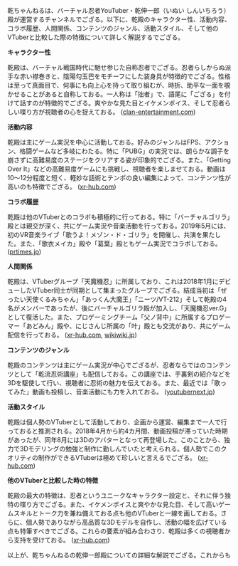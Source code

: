 乾ちゃんねるは、バーチャル忍者YouTuber・乾伸一郎（いぬい しんいちろう）殿が運営するチャンネルでござる。以下に、乾殿のキャラクター性、活動内容、コラボ履歴、人間関係、コンテンツのジャンル、活動スタイル、そして他のVTuberと比較した際の特徴について詳しく解説するでござる。

**キャラクター性**

乾殿は、バーチャル戦国時代に馳せ参じた自称忍者でござる。忍者らしからぬ派手な赤い襟巻きと、陰陽勾玉巴をモチーフにした装身具が特徴的でござる。性格は至って真面目で、何事にも向上心を持って取り組むが、時折、助平な一面を覗かせることがあると自称しておる。一人称は「拙者」で、語尾に「ござる」を付けて話すのが特徴的でござる。爽やかな見た目とイケメンボイス、そして忍者らしい喋り方が視聴者の心を捉えておる。 ([clan-entertainment.com](https://clan-entertainment.com/member/%E4%B9%BE%E4%BC%B8%E4%B8%80%E9%83%8E/?utm_source=openai))

**活動内容**

乾殿は主にゲーム実況を中心に活動しておる。好みのジャンルはFPS、アクション、格闘ゲームなど多岐にわたる。特に「PUBG」の実況では、朗らかな調子を崩さずに高難易度のステージをクリアする姿が印象的でござる。また、「Getting Over It」などの高難易度ゲームにも挑戦し、視聴者を楽しませておる。動画は10～12分程度と短く、軽妙な話術とテンポの良い編集によって、コンテンツ性が高いのも特徴でござる。 ([xr-hub.com](https://xr-hub.com/archives/14473?utm_source=openai))

**コラボ履歴**

乾殿は他のVTuberとのコラボも積極的に行っておる。特に「バーチャルゴリラ」殿とは親交が深く、共にゲーム実況や音楽活動を行っておる。2019年5月には、初のVR音楽ライブ「歌うよ！メゾン・ド・ゴリラ」を開催し、共演を果たした。また、「歌衣メイカ」殿や「葛葉」殿ともゲーム実況でコラボしておる。 ([prtimes.jp](https://prtimes.jp/main/html/rd/p/000000050.000017626.html?utm_source=openai))

**人間関係**

乾殿は、VTuberグループ「天魔機忍」に所属しており、これは2018年1月にデビューしたVTuber同士が同期として集まったグループでござる。結成当初は「ぜったい天使くるみちゃん」「あっくん大魔王」「ニーツ/VT-212」そして乾殿の4名がメンバーであったが、後にバーチャルゴリラ殿が加入し、「天魔機忍ver.G」として復活した。また、プロゲーミングチーム「父ノ背中」に所属するプロゲーマー「あどみん」殿や、にじさんじ所属の「叶」殿とも交流があり、共にゲーム配信を行っておる。 ([xr-hub.com](https://xr-hub.com/archives/14473?utm_source=openai), [wikiwiki.jp](https://wikiwiki.jp/nijisanji/%E5%8F%B6/%E4%B8%BB%E3%81%AA%E9%96%A2%E9%80%A3%E4%BA%BA%E7%89%A9?utm_source=openai))

**コンテンツのジャンル**

乾殿のコンテンツは主にゲーム実況が中心でござるが、忍者ならではのコンテンツとして「乾流忍術講座」も配信しておる。この講座では、手裏剣の紹介などを3Dを駆使して行い、視聴者に忍術の魅力を伝えておる。また、最近では「歌ってみた」動画も投稿し、音楽活動にも力を入れておる。 ([youtubernext.jp](https://youtubernext.jp/youtuber/yt_313/?utm_source=openai))

**活動スタイル**

乾殿は個人勢のVTuberとして活動しており、企画から運営、編集まで一人で行っておると推測される。2018年4月から約4カ月間、動画投稿が滞っていた時期があったが、同年8月には3Dのアバターとなって再登場した。このことから、独力で3Dモデリングの勉強と制作に勤しんでいたと考えられる。個人勢でこのクオリティの制作ができるVTuberは極めて珍しいと言えるでござる。 ([xr-hub.com](https://xr-hub.com/archives/14473?utm_source=openai))

**他のVTuberと比較した時の特徴**

乾殿の最大の特徴は、忍者というユニークなキャラクター設定と、それに伴う独特の喋り方でござる。また、イケメンボイスと爽やかな見た目、そして高いゲームスキルとトーク力を兼ね備えておる点も他のVTuberと一線を画しておる。さらに、個人勢でありながら高品質な3Dモデルを自作し、活動の幅を広げている点も特筆すべきでござる。これらの要素が組み合わさり、乾殿は多くの視聴者から支持を受けておる。 ([xr-hub.com](https://xr-hub.com/archives/14473?utm_source=openai))

以上が、乾ちゃんねるの乾伸一郎殿についての詳細な解説でござる。これからも 